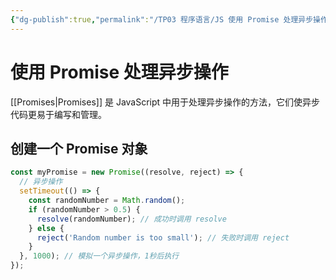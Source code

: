 ```yaml
---
{"dg-publish":true,"permalink":"/TP03 程序语言/JS 使用 Promise 处理异步操作/","dgPassFrontmatter":true,"created":"2023-08-29T09:37:45.546+08:00","updated":"2024-06-01T10:51:00.564+08:00"}
---
```


# 使用 Promise 处理异步操作

[[Promises\|Promises]] 是 JavaScript 中用于处理异步操作的方法，它们使异步代码更易于编写和管理。

## 创建一个 Promise 对象

```javascript
const myPromise = new Promise((resolve, reject) => {
  // 异步操作
  setTimeout(() => {
    const randomNumber = Math.random();
    if (randomNumber > 0.5) {
      resolve(randomNumber); // 成功时调用 resolve
    } else {
      reject('Random number is too small'); // 失败时调用 reject
    }
  }, 1000); // 模拟一个异步操作，1秒后执行
});
```
